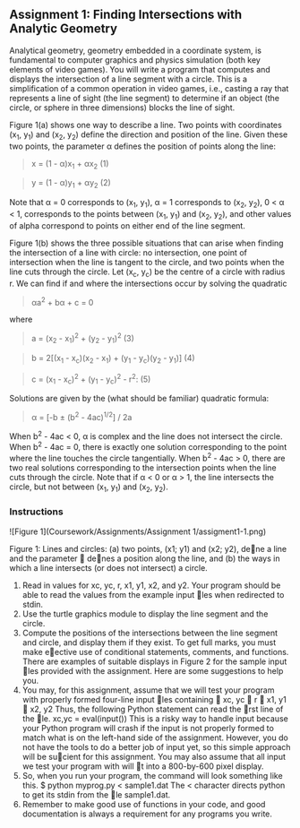 ## Assignment 1: Finding Intersections with Analytic Geometry

Analytical geometry, geometry embedded in a coordinate system, is fundamental to computer graphics and physics
simulation (both key elements of video games). You will write a program that computes and displays the intersection
of a line segment with a circle. This is a simplification of a common operation in video games, i.e., casting a ray
that represents a line of sight (the line segment) to determine if an object (the circle, or sphere in three dimensions)
blocks the line of sight.

Figure 1(a) shows one way to describe a line. Two points with coordinates (x<sub>1</sub>, y<sub>1</sub>) and (x<sub>2</sub>, y<sub>2</sub>) define the direction
and position of the line. Given these two points, the parameter α defines the position of points along the line:

> x = (1 - α)x<sub>1</sub> + αx<sub>2</sub> (1)

> y = (1 - α)y<sub>1</sub> + αy<sub>2</sub> (2)

Note that α = 0 corresponds to (x<sub>1</sub>, y<sub>1</sub>), α = 1 corresponds to (x<sub>2</sub>, y<sub>2</sub>), 0 < α < 1, corresponds to the points between
  (x<sub>1</sub>, y<sub>1</sub>) and (x<sub>2</sub>, y<sub>2</sub>), and other values of alpha correspond to points on either end of the line segment.

Figure 1(b) shows the three possible situations that can arise when finding the intersection of a line with circle:
no intersection, one point of intersection when the line is tangent to the circle, and two points when the line cuts
through the circle. Let (x<sub>c</sub>, y<sub>c</sub>) be the centre of a circle with radius r. We can find if and where the intersections
occur by solving the quadratic

> αa<sup>2</sup> + bα + c = 0

where

> a = (x<sub>2</sub> - x<sub>1</sub>)<sup>2</sup> + (y<sub>2</sub> - y<sub>1</sub>)<sup>2</sup> (3)

> b = 2[(x<sub>1</sub> - x<sub>c</sub>)(x<sub>2</sub> - x<sub>1</sub>) + (y<sub>1</sub> - y<sub>c</sub>)(y<sub>2</sub> - y<sub>1</sub>)] (4)

> c = (x<sub>1</sub> - x<sub>c</sub>)<sup>2</sup> + (y<sub>1</sub> - y<sub>c</sub>)<sup>2</sup> - r<sup>2</sup>: (5)

Solutions are given by the (what should be familiar) quadratic formula:

> α = [-b ± (b<sup>2</sup> - 4ac)<sup>1/2</sup>] / 2a

When b<sup>2</sup> - 4ac < 0, α is complex and the line does not intersect the circle. When b<sup>2</sup> - 4ac = 0, there is exactly one
solution corresponding to the point where the line touches the circle tangentially. When b<sup>2</sup> - 4ac > 0, there are two
real solutions corresponding to the intersection points when the line cuts through the circle. Note that if α < 0 or
α > 1, the line intersects the circle, but not between (x<sub>1</sub>, y<sub>1</sub>) and (x<sub>2</sub>, y<sub>2</sub>).

### Instructions

![Figure 1](Coursework/Assignments/Assignment 1/assigment1-1.png)

Figure 1: Lines and circles: (a) two points, (x1; y1) and (x2; y2), dene a line and the parameter  denes a position
along the line, and (b) the ways in which a line intersects (or does not intersect) a circle.
1. Read in values for xc, yc, r, x1, y1, x2, and y2. Your program should be able to read the values from the
example input les when redirected to stdin.
2. Use the turtle graphics module to display the line segment and the circle.
3. Compute the positions of the intersections between the line segment and circle, and display them if they exist.
To get full marks, you must make eective use of conditional statements, comments, and functions. There are
examples of suitable displays in Figure 2 for the sample input les provided with the assignment.
Here are some suggestions to help you.
1. You may, for this assignment, assume that we will test your program with properly formed four-line input les
containing
 xc, yc
 r
 x1, y1
 x2, y2
Thus, the following Python statement can read the rst line of the le.
xc,yc = eval(input())
This is a risky way to handle input because your Python program will crash if the input is not properly formed
to match what is on the left-hand side of the assignment. However, you do not have the tools to do a better
job of input yet, so this simple approach will be sucient for this assignment. You may also assume that all
input we test your program with will t into a 800-by-600 pixel display.
2. So, when you run your program, the command will look something like this.
$ python myprog.py < sample1.dat
The < character directs python to get its stdin from the le sample1.dat.
3. Remember to make good use of functions in your code, and good documentation is always a requirement for
any programs you write.
